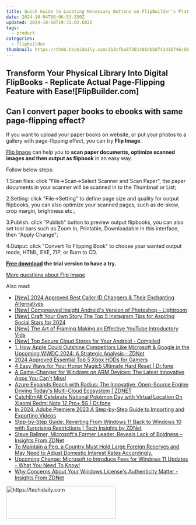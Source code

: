 ```yaml
---
title: Quick Guide to Locating Necessary Buttons on FlipBuilder's Platform
date: 2024-10-04T08:06:53.550Z
updated: 2024-10-10T19:31:03.602Z
tags:
  - product
categories:
  - flipbuilder
thumbnail: https://thmb.techidaily.com/2b3cfba87301486dbbd741d1b746c08f2612d680177b5f240dd8a8230542393a.jpg
---
```


## Transform Your Physical Library Into Digital FlipBooks - Replicate Actual Page-Flipping Feature with Ease![FlipBuilder.com]

## Can I convert paper books to ebooks with same page-flipping effect?

If you want to upload your paper books on website, or put your photos to a gallery with page-flipping effect, you can try **Flip Image**. 

[Flip Image](https://tools.techidaily.com/flipbuilder/products/) can help you to **scan paper documents, optimize scanned images and then output as flipbook** in an easy way.

Follow below steps:

1.Scan files: click "File->Scan->Select Scanner and Scan Paper", the paper documents in your scanner will be scanned in to the Thumbnail or List;

2.Setting: click "File->Setting" to define page size and quality for output flipbooks, you can also optimize your scanned pages, such as de-skew, crop margin, brightness etc.;

3.Publish: click "Publish" button to preview output flipbooks, you can also set tool bars such as Zoom In, Printable, Downloadable in this interface, then "Apply Change";

4.Output: click "Convert To Flipping Book" to choose your wanted output mode, HTML, EXE, ZIP, or Burn to CD.

**[Free download](https://tools.techidaily.com/flipbuilder/products/) the trial version to have a try.** 

[More questions about Flip Image](https://tools.techidaily.com/flipbuilder/products/)

<ins class="adsbygoogle"
     style="display:block"
     data-ad-format="autorelaxed"
     data-ad-client="ca-pub-7571918770474297"
     data-ad-slot="1223367746"></ins>

<ins class="adsbygoogle"
     style="display:block"
     data-ad-client="ca-pub-7571918770474297"
     data-ad-slot="8358498916"
     data-ad-format="auto"
     data-full-width-responsive="true"></ins>

<span class="atpl-alsoreadstyle">Also read:</span>
<div><ul>
<li><a href="https://fox-boxes.techidaily.com/new-2024-approved-best-caller-id-changers-and-their-enchanting-alternatives/"><u>[New] 2024 Approved Best Caller ID Changers & Their Enchanting Alternatives</u></a></li>
<li><a href="https://fox-blue.techidaily.com/new-compreeved-insight-androids-version-of-photoshop-lightroom/"><u>[New] Compreeved Insight Android's Version of Photoshop - Lightroom</u></a></li>
<li><a href="https://instagram-video-recordings.techidaily.com/new-craft-your-own-story-the-top-5-instagram-tips-for-aspiring-social-stars-for-2024/"><u>[New] Craft Your Own Story The Top 5 Instagram Tips for Aspiring Social Stars for 2024</u></a></li>
<li><a href="https://facebook-video-footage.techidaily.com/new-the-art-of-framing-making-an-effective-youtube-introductory-vids/"><u>[New] The Art of Framing Making an Effective YouTube Introductory Vids</u></a></li>
<li><a href="https://some-guidance.techidaily.com/new-top-secure-cloud-stores-for-your-android-compiled/"><u>[New] Top Secure Cloud Stores for Your Android - Compiled</u></a></li>
<li><a href="https://win-excellent.techidaily.com/1-how-apple-could-outshine-competitors-like-microsoft-and-google-in-the-upcoming-wwdc-2024-a-strategic-analysis-zdnet/"><u>1. How Apple Could Outshine Competitors Like Microsoft & Google in the Upcoming WWDC 2024: A Strategic Analysis - ZDNet</u></a></li>
<li><a href="https://screen-sharing-recording.techidaily.com/2024-approved-essential-top-5-xbox-hdds-for-gamers/"><u>2024 Approved Essential Top 5 Xbox HDDs for Gamers</u></a></li>
<li><a href="https://phone-solutions.techidaily.com/4-easy-ways-for-your-honor-magic5-ultimate-hard-reset-drfone-by-drfone-reset-android-reset-android/"><u>4 Easy Ways for Your Honor Magic5 Ultimate Hard Reset | Dr.fone</u></a></li>
<li><a href="https://win-excellent.techidaily.com/a-game-changer-for-windows-on-arm-devices-the-latest-innovative-apps-you-cant-miss/"><u>A Game-Changer for Windows on ARM Devices: The Latest Innovative Apps You Can't Miss!</u></a></li>
<li><a href="https://win-excellent.techidaily.com/azure-expands-reach-with-radius-the-innovative-open-source-engine-driving-todays-multi-cloud-ecosystem-zdnet/"><u>Azure Expands Reach with Radius: The Innovative, Open-Source Engine Driving Today's Multi-Cloud Ecosystem | ZDNET</u></a></li>
<li><a href="https://change-location.techidaily.com/catchemall-celebrate-national-pokemon-day-with-virtual-location-on-xiaomi-redmi-note-12-proplus-5g-drfone-by-drfone-virtual-android/"><u>CatchEmAll Celebrate National Pokémon Day with Virtual Location On Xiaomi Redmi Note 12 Pro+ 5G | Dr.fone</u></a></li>
<li><a href="https://ai-vdieo-software.techidaily.com/in-2024-adobe-premiere-2023-a-step-by-step-guide-to-importing-and-exporting-videos/"><u>In 2024, Adobe Premiere 2023 A Step-by-Step Guide to Importing and Exporting Videos</u></a></li>
<li><a href="https://win-excellent.techidaily.com/step-by-step-guide-reverting-from-windows-11-back-to-windows-10-with-surprising-restrictions-tech-insights-by-zdnet/"><u>Step-by-Step Guide: Reverting From Windows 11 Back to Windows 10 with Surprising Restrictions | Tech Insights by ZDNet</u></a></li>
<li><a href="https://win-excellent.techidaily.com/steve-ballmer-microsofts-former-leader-reveals-lack-of-boldness-insights-from-zdnet/"><u>Steve Ballmer, Microsoft's Former Leader, Reveals Lack of Boldness – Insights From ZDNet</u></a></li>
<li><a href="https://win-excellent.techidaily.com/to-maintain-a-peg-a-country-must-hold-large-foreign-reserves-and-may-need-to-adjust-domestic-interest-rates-accordingly/"><u>To Maintain a Peg, a Country Must Hold Large Foreign Reserves and May Need to Adjust Domestic Interest Rates Accordingly.</u></a></li>
<li><a href="https://win-excellent.techidaily.com/upcoming-change-microsoft-to-introduce-fees-for-windows-11-updates-what-you-need-to-know/"><u>Upcoming Change: Microsoft to Introduce Fees for Windows 11 Updates - What You Need To Know!</u></a></li>
<li><a href="https://win-excellent.techidaily.com/why-concerns-about-your-windows-licenses-authenticity-matter-insights-from-zdnet/"><u>Why Concerns About Your Windows License's Authenticity Matter - Insights From ZDNet</u></a></li>
</ul></div>

<!-- affiliate ads begin -->
<a href="https://aligracehair.sjv.io/c/5597632/1972693/19272" target="_top" id="1972693">
  <img src="//a.impactradius-go.com/display-ad/19272-1972693" border="0" alt="https://techidaily.com" width="300" height="90"/>
</a>
<img height="0" width="0" src="https://aligracehair.sjv.io/i/5597632/1972693/19272" style="position:absolute;visibility:hidden;" border="0" />
<!-- affiliate ads end -->

